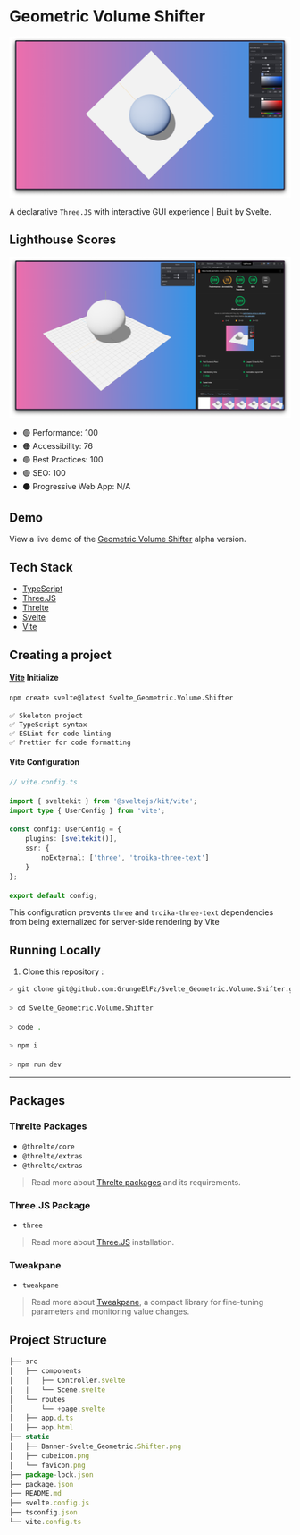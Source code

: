 # Geometric Volume Shifter

![Geometric Volume Shifter](static/Banner-Svelte_Geometric.Shifter.png)

A declarative `Three.JS` with interactive GUI experience | Built by Svelte.

## Lighthouse Scores

![Lighthouse Scores](static/Banner-Svelte_Geometric.Shifter_Lighthouse.png)

- 🟢 Performance: 100
- 🟠 Accessibility: 76
- 🟢 Best Practices: 100
- 🟢 SEO: 100
- ⚫️ Progressive Web App: N/A

## Demo

View a live demo of the [Geometric Volume Shifter](https://svelte-geometric-volume-shifter.vercel.app/) alpha version.

## Tech Stack

- [TypeScript](https://www.typescriptlang.org/)
- [Three.JS](https://threejs.org/)
- [Threlte](https://threlte.xyz/)
- [Svelte](https://kit.svelte.dev/)
- [Vite](https://vitejs.dev/guide/)

## Creating a project

#### [Vite](https://kit.svelte.dev/docs/creating-a-project) Initialize

```
npm create svelte@latest Svelte_Geometric.Volume.Shifter

✅ Skeleton project
✅ TypeScript syntax
✅ ESLint for code linting
✅ Prettier for code formatting
```

#### Vite Configuration

```ts
// vite.config.ts

import { sveltekit } from '@sveltejs/kit/vite';
import type { UserConfig } from 'vite';

const config: UserConfig = {
	plugins: [sveltekit()],
	ssr: {
		noExternal: ['three', 'troika-three-text']
	}
};

export default config;
```

This configuration prevents `three` and `troika-three-text` dependencies from being externalized for server-side rendering by Vite

## Running Locally

1. Clone this repository :

```bash
> git clone git@github.com:GrungeElFz/Svelte_Geometric.Volume.Shifter.git

> cd Svelte_Geometric.Volume.Shifter

> code .

> npm i

> npm run dev
```

---

## Packages

### Threlte Packages

- `@threlte/core`
- `@threlte/extras`
- `@threlte/extras`

> Read more about [Threlte packages](https://threlte.xyz/getting-started#installation) and its requirements.

### Three.JS Package

- `three`

> Read more about [Three.JS](https://threejs.org/docs/manual/en/introduction/Installation.html) installation.

### Tweakpane

- `tweakpane`

> Read more about [Tweakpane](https://cocopon.github.io/tweakpane/getting-started/), a compact library for fine-tuning parameters and monitoring value changes.

## Project Structure

```ts
├── src
│   ├── components
│   │   ├── Controller.svelte
│   │   └── Scene.svelte
│   └── routes
│       └── +page.svelte
│   ├── app.d.ts
│   ├── app.html
├── static
│   ├── Banner-Svelte_Geometric.Shifter.png
│   ├── cubeicon.png
│   └── favicon.png
├── package-lock.json
├── package.json
├── README.md
├── svelte.config.js
├── tsconfig.json
└── vite.config.ts
```
